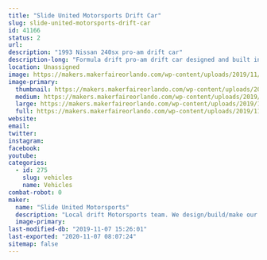 ```yaml
---
title: "Slide United Motorsports Drift Car"
slug: slide-united-motorsports-drift-car
id: 41166
status: 2
url: 
description: "1993 Nissan 240sx pro-am drift car"
description-long: "Formula drift pro-am drift car designed and built in a home garage using maker’s tools (3d printing, welding, etc...) and an engineering background. "
location: Unassigned
image: https://makers.makerfaireorlando.com/wp-content/uploads/2019/11/428BAE1B-125D-4D35-98AB-D065AD8EBE40-1024x553.jpeg
image-primary:
  thumbnail: https://makers.makerfaireorlando.com/wp-content/uploads/2019/11/428BAE1B-125D-4D35-98AB-D065AD8EBE40-150x150.jpeg
  medium: https://makers.makerfaireorlando.com/wp-content/uploads/2019/11/428BAE1B-125D-4D35-98AB-D065AD8EBE40-300x162.jpeg
  large: https://makers.makerfaireorlando.com/wp-content/uploads/2019/11/428BAE1B-125D-4D35-98AB-D065AD8EBE40-1024x553.jpeg
  full: https://makers.makerfaireorlando.com/wp-content/uploads/2019/11/428BAE1B-125D-4D35-98AB-D065AD8EBE40.jpeg
website: 
email: 
twitter: 
instagram: 
facebook: 
youtube: 
categories:
  - id: 275
    slug: vehicles
    name: Vehicles
combat-robot: 0
maker:
  name: "Slide United Motorsports"
  description: "Local drift Motorsports team. We design/build/make our racecars out of our own home garages. "
  image-primary: 
last-modified-db: "2019-11-07 15:26:01"
last-exported: "2020-11-07 08:07:24"
sitemap: false
---
```

